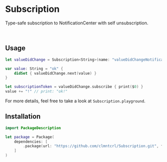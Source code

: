 # Subscription

Type-safe subscription to NotificationCenter with self unsubscription.

<br />

## Usage

```swift
let valueDidChange = Subscription<String>(name: "valueDidChangeNotification")

var value: String = "ok" {
    didSet { valueDidChange.next(value) }
}

let subscriptionToken = valueDidChange.subscribe { print($0) }
value += "!" // print: "ok!"
```

For more details, feel free to take a look at `Subscription.playground`.

## Installation

```swift
import PackageDescription

let package = Package(
    dependencies: [
        .package(url: "https://github.com/clmntcrl/Subscription.git", from: "0.1.0"),
    ]
)
```
